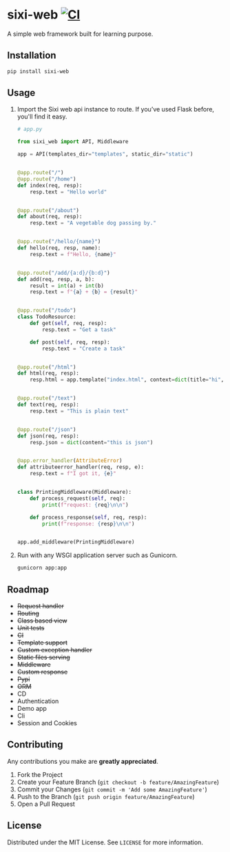 # sixi-web [![CI](https://github.com/kadaliao/sixi-web/actions/workflows/main-ci.yml/badge.svg?branch=main)](https://github.com/kadaliao/sixi-web/actions/workflows/main-ci.yml)

A simple web framework built for learning purpose.


## Installation

```sh
pip install sixi-web
```

<!-- USAGE EXAMPLES -->
## Usage

1. Import the Sixi web api instance to route. If you’ve used Flask before, you'll find it easy.

    ```python
    # app.py

    from sixi_web import API, Middleware

    app = API(templates_dir="templates", static_dir="static")


    @app.route("/")
    @app.route("/home")
    def index(req, resp):
        resp.text = "Hello world"


    @app.route("/about")
    def about(req, resp):
        resp.text = "A vegetable dog passing by."


    @app.route("/hello/{name}")
    def hello(req, resp, name):
        resp.text = f"Hello, {name}"


    @app.route("/add/{a:d}/{b:d}")
    def add(req, resp, a, b):
        result = int(a) + int(b)
        resp.text = f"{a} + {b} = {result}"


    @app.route("/todo")
    class TodoResource:
        def get(self, req, resp):
            resp.text = "Get a task"

        def post(self, req, resp):
            resp.text = "Create a task"


    @app.route("/html")
    def html(req, resp):
        resp.html = app.template("index.html", context=dict(title="hi", name="kada"))


    @app.route("/text")
    def text(req, resp):
        resp.text = "This is plain text"


    @app.route("/json")
    def json(req, resp):
        resp.json = dict(content="this is json")


    @app.error_handler(AttributeError)
    def attributeerror_handler(req, resp, e):
        resp.text = f"I got it, {e}"


    class PrintingMiddleware(Middleware):
        def process_request(self, req):
            print(f"request: {req}\n\n")

        def process_response(self, req, resp):
            print(f"response: {resp}\n\n")


    app.add_middleware(PrintingMiddleware)
    ```

2. Run with any WSGI application server such as Gunicorn.


    ```sh
    gunicorn app:app
    ```


<!-- ROADMAP -->
## Roadmap


- <del>Request handler</del>
- <del>Routing</del>
- <del>Class based view</del>
- <del>Unit tests</del>
- <del>CI</del>
- <del>Template support</del>
- <del>Custom exception handler</del>
- <del>Static files serving</del>
- <del>Middleware</del>
- <del>Custom response</del>
- <del>Pypi</del>
- <del>ORM</del>
- CD
- Authentication
- Demo app
- Cli
- Session and Cookies

<!-- CONTRIBUTING -->
## Contributing

Any contributions you make are **greatly appreciated**.

1. Fork the Project
2. Create your Feature Branch (`git checkout -b feature/AmazingFeature`)
3. Commit your Changes (`git commit -m 'Add some AmazingFeature'`)
4. Push to the Branch (`git push origin feature/AmazingFeature`)
5. Open a Pull Request



<!-- LICENSE -->
## License

Distributed under the MIT License. See `LICENSE` for more information.
